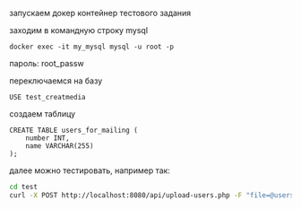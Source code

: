 запускаем докер контейнер тестового задания

заходим в командную строку mysql
```shell
docker exec -it my_mysql mysql -u root -p
```
пароль: root_passw

переключаемся на базу
```mysql
USE test_creatmedia
```
    
создаем таблицу
```mysql
CREATE TABLE users_for_mailing (
    number INT,
    name VARCHAR(255)
);
```
далее можно тестировать, например так:

```bash
cd test
curl -X POST http://localhost:8080/api/upload-users.php -F "file=@users.csv"
```
